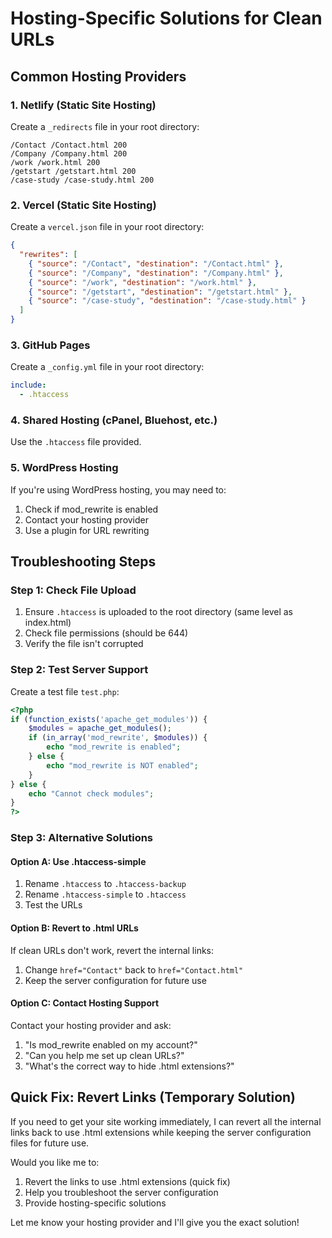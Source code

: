 # Hosting-Specific Solutions for Clean URLs

## Common Hosting Providers

### 1. **Netlify** (Static Site Hosting)
Create a `_redirects` file in your root directory:
```
/Contact /Contact.html 200
/Company /Company.html 200
/work /work.html 200
/getstart /getstart.html 200
/case-study /case-study.html 200
```

### 2. **Vercel** (Static Site Hosting)
Create a `vercel.json` file in your root directory:
```json
{
  "rewrites": [
    { "source": "/Contact", "destination": "/Contact.html" },
    { "source": "/Company", "destination": "/Company.html" },
    { "source": "/work", "destination": "/work.html" },
    { "source": "/getstart", "destination": "/getstart.html" },
    { "source": "/case-study", "destination": "/case-study.html" }
  ]
}
```

### 3. **GitHub Pages**
Create a `_config.yml` file in your root directory:
```yaml
include:
  - .htaccess
```

### 4. **Shared Hosting (cPanel, Bluehost, etc.)**
Use the `.htaccess` file provided.

### 5. **WordPress Hosting**
If you're using WordPress hosting, you may need to:
1. Check if mod_rewrite is enabled
2. Contact your hosting provider
3. Use a plugin for URL rewriting

## Troubleshooting Steps

### Step 1: Check File Upload
1. Ensure `.htaccess` is uploaded to the root directory (same level as index.html)
2. Check file permissions (should be 644)
3. Verify the file isn't corrupted

### Step 2: Test Server Support
Create a test file `test.php`:
```php
<?php
if (function_exists('apache_get_modules')) {
    $modules = apache_get_modules();
    if (in_array('mod_rewrite', $modules)) {
        echo "mod_rewrite is enabled";
    } else {
        echo "mod_rewrite is NOT enabled";
    }
} else {
    echo "Cannot check modules";
}
?>
```

### Step 3: Alternative Solutions

#### Option A: Use .htaccess-simple
1. Rename `.htaccess` to `.htaccess-backup`
2. Rename `.htaccess-simple` to `.htaccess`
3. Test the URLs

#### Option B: Revert to .html URLs
If clean URLs don't work, revert the internal links:
1. Change `href="Contact"` back to `href="Contact.html"`
2. Keep the server configuration for future use

#### Option C: Contact Hosting Support
Contact your hosting provider and ask:
1. "Is mod_rewrite enabled on my account?"
2. "Can you help me set up clean URLs?"
3. "What's the correct way to hide .html extensions?"

## Quick Fix: Revert Links (Temporary Solution)

If you need to get your site working immediately, I can revert all the internal links back to use .html extensions while keeping the server configuration files for future use.

Would you like me to:
1. Revert the links to use .html extensions (quick fix)
2. Help you troubleshoot the server configuration
3. Provide hosting-specific solutions

Let me know your hosting provider and I'll give you the exact solution!
